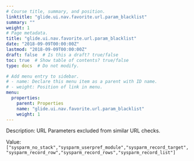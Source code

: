 ```yaml
---
# Course title, summary, and position.
linktitle: "glide.ui.nav.favorite.url.param_blacklist"
summary: ""
weight: 1
# Page metadata.
title: "glide.ui.nav.favorite.url.param_blacklist"
date: "2018-09-09T00:00:00Z"
lastmod: "2018-09-09T00:00:00Z"
draft: false  # Is this a draft? true/false
toc: true  # Show table of contents? true/false
type: docs  # Do not modify.

# Add menu entry to sidebar.
# - name: Declare this menu item as a parent with ID name.
# - weight: Position of link in menu.
menu:
  properties:
    parent: Properties
    name: "glide.ui.nav.favorite.url.param_blacklist"
    weight: 1
---
```


Description: URL Parameters excluded from similar URL checks.


Value: `["sysparm_no_stack","sysparm_userpref_module","sysparm_record_target","sysparm_record_row","sysparm_record_rows","sysparm_record_list"]`